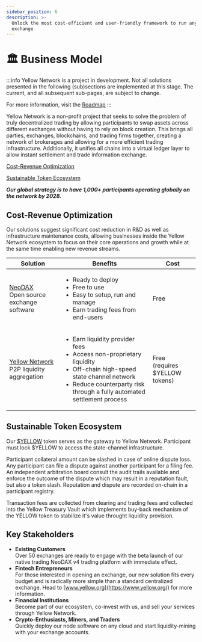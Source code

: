 ```yaml
---
sidebar_position: 6
description: >-
  Unlock the most cost-efficient and user-friendly framework to run any crypto
  exchange
---
```


# 🏛️ Business Model

:::info
Yellow Network is a project in development. Not all solutions presented in the following (sub)sections are implemented at this stage. The current, and all subsequent sub-pages, are subject to change.

For more information, visit the [Roadmap](roadmap.md)
:::

Yellow Network is a non-profit project that seeks to solve the problem of truly decentralized trading by allowing participants to swap assets across different exchanges without having to rely on block creation. This brings all parties, exchanges, blockchains, and trading firms together, creating a network of brokerages and allowing for a more efficient trading infrastructure. Additionally, it unifies all chains into a virtual ledger layer to allow instant settlement and trade information exchange.

[Cost-Revenue Optimization](business-model.md#_8iwurl3m1rx8)[​](https://www.yellow.org/docs/litepaper/business-model#cost-revenue-structure-for-brokers)​

[Sustainable Token Ecosystem](business-model.md#sustainable-token-ecosystem)

_**Our global strategy is to have 1,000+ participants operating globally on the network by 2028.**_

## Cost-Revenue Optimization[​](https://www.yellow.org/docs/litepaper/business-model#cost-revenue-structure-for-brokers)​

Our solutions suggest significant cost reduction in R\&D as well as infrastructure maintenance costs, allowing businesses inside the Yellow Network ecosystem to focus on their core operations and growth while at the same time enabling new revenue streams.

| Solution                                                                                               | Benefits                                                                                                                                                                                                                 | Cost                                     |
| ------------------------------------------------------------------------------------------------------ | ------------------------------------------------------------------------------------------------------------------------------------------------------------------------------------------------------------------------ | ---------------------------------------- |
| <p><a href="https://www.openware.com/product/neodax">NeoDAX</a><br/>Open source exchange software</p> | <ul><li>Ready to deploy </li><li>Free to use</li><li>Easy to setup, run and manage</li><li>Earn trading fees from end-users</li></ul>                                                                                    | Free                                     |
| <p><a href="https://www.yellow.org/">Yellow Network</a><br/>P2P liquidity aggregation</p>               | <ul><li>Earn liquidity provider fees</li><li>Access non-proprietary liquidity</li><li>Off-chain high-speed state channel network</li><li>Reduce counterparty risk through a fully automated settlement process</li></ul> | <p>Free<br/>(requires $YELLOW tokens)</p> |

## Sustainable Token Ecosystem

Our [$YELLOW](../resources/tokenomics.md) token serves as the gateway to Yellow Network. Participant must lock $YELLOW to access the state-channel infrastructure.

Participant collateral amount can be slashed in case of online dispute loss. Any participant can file a dispute against another participant for a filing fee. An independent arbitration board consult the audit trails available and enforce the outcome of the dispute which may result in a reputation fault, but also a token slash. Reputation and dispute are recorded on-chain in a participant registry.

Transaction fees are collected from clearing and trading fees and collected into the Yellow Treasury Vault which implements buy-back mechanism of the YELLOW token to stabilize it's value throught liquidity provision.

## Key Stakeholders

* **Existing Customers**\
  Over 50 exchanges are ready to engage with the beta launch of our native trading NeoDAX v4 trading platform with immediate effect.
* **Fintech Entrepreneurs**\
  For those interested in opening an exchange, our new solution fits every budget and is radically more simple than a standard centralized exchange. Head to [www.yellow.org](https://www.yellow.org/) for more information.
* **Financial Institutions**\
  Become part of our ecosystem, co-invest with us, and sell your services through Yellow Network.
* **Crypto-Enthusiasts, Miners, and Traders**\
  Quickly deploy our node software on any cloud and start liquidity-mining with your exchange accounts.
